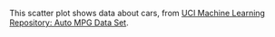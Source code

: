 This scatter plot shows data about cars, from [UCI Machine Learning Repository: Auto MPG Data Set](http://mlr.umass.edu/ml/datasets/Auto+MPG).